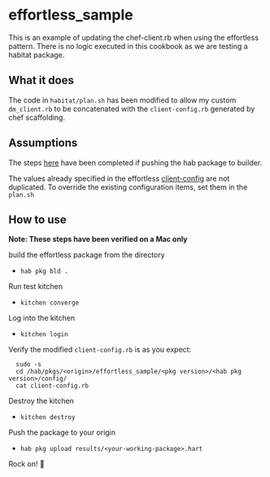 # effortless_sample

This is an example of updating the chef-client.rb when using the effortless pattern.  There is no logic executed in this cookbook as we are testing a habitat package.

## What it does

The code in `habitat/plan.sh` has been modified to allow my custom `dm_client.rb` to be concatenated with the `client-config.rb` generated by chef scaffolding.

## Assumptions

The steps [here](https://www.habitat.sh/docs/using-builder/) have been completed if pushing the hab package to builder.

The values already specified in the effortless [client-config](https://github.com/chef/effortless/blob/master/scaffolding-chef-infra/lib/linux/client-chunk.rb) are not duplicated.  To override the existing configuration items, set them in the `plan.sh`

## How to use

**Note: These steps have been verified on a Mac only**

build the effortless package from the directory

- `hab pkg bld .`

Run test kitchen

- `kitchen converge`

Log into the kitchen

- `kitchen login`

Verify the modified `client-config.rb` is as you expect:

``` SHELL
  sudo -s
  cd /hab/pkgs/<origin>/effortless_sample/<pkg version>/<hab pkg version>/config/
  cat client-config.rb
```

Destroy the kitchen

- `kitchen destroy`

Push the package to your origin

- `hab pkg upload results/<your-working-package>.hart`

Rock on! :metal:
